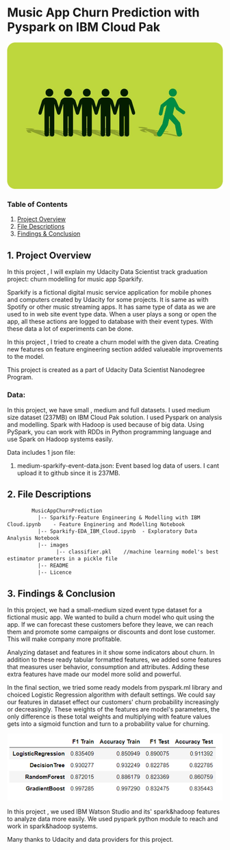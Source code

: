 # Music App Churn Prediction with Pyspark on IBM Cloud Pak

![](images/customer-churn.jpg )
### Table of Contents

1. [Project Overview](#ProjectOverview)
2. [File Descriptions](#FileDescriptions)
3. [Findings & Conclusion](#Findings-&-Conclusion)
                          

<a name="ProjectOverview"></a>
## 1. Project Overview
In this project , I will explain my Udacity Data Scientist track graduation project: churn modelling for music app Sparkify. 

Sparkify is a fictional digital music service application for mobile phones and computers created by Udacity for some projects. It is same as with Spotify or other music streaming apps. It has same type of data as we are used to in web site event type data. When a user plays a song or open the app, all these actions are logged to database with their event types. With these data a lot of experiments can be done.

In this project , I tried to create a churn model with the given data. Creating new features on feature engineering section added valueable improvements to the model.

This project is created as a part of Udacity Data Scientist Nanodegree Program.

### Data:
In this project, we have small , medium and full datasets. I used medium size dataset (237MB) on IBM Cloud Pak solution. I used Pyspark on analysis and modelling. Spark with Hadoop is used because of big data. Using PySpark, you can work with RDDs in Python programming language and use Spark on Hadoop systems easily.

Data includes 1 json file:

1. medium-sparkify-event-data.json: Event based log data of users. I cant upload it to github since it is 237MB.


<a name="FileDescriptions"></a>
## 2. File Descriptions
~~~~~~~
        MusicAppChurnPrediction
          |-- Sparkify-Feature Engineering & Modelling with IBM Cloud.ipynb    - Feature Enginering and Modelling Notebook                      
          |-- Sparkify-EDA_IBM_Cloud.ipynb  - Exploratory Data Analysis Notebook 
          |-- images
                |-- classifier.pkl    //machine learning model's best estimator prameters in a pickle file
          |-- README
          |-- Licence
~~~~~~~


<a name="FindingsonMLprocesses"></a>

## 3. Findings & Conclusion


In this project, we had a small-medium sized event type dataset for a fictional music app. We wanted to build a churn model who quit using the app. If we can forecast these customers before they leave, we can reach them and promote some campaigns or discounts and dont lose customer. This will make company more profitable. 

Analyzing dataset and features in it show some indicators about churn. In addition to these ready tabular formatted features, we added some features that measures user behavior, consumption and attributes. Adding these extra features have made our model more solid and powerful.

In the final section, we tried some ready models from pyspark.ml library and choiced Logistic Regression algorithm with default settings. We could say our features in dataset effect our customers' churn probability increasingly or decreasingly. These weights of the features are model's parameters, the only difference is these total weights and multiplying with feature values gets into a sigmoid function and turn to a probability value for churning.


![](images/comparison.PNG )

In this project , we used IBM Watson Studio and its' spark&hadoop features to analyze data more easily. We used pyspark python module to reach and work in spark&hadoop systems.

Many thanks to Udacity and data providers for this project. 


